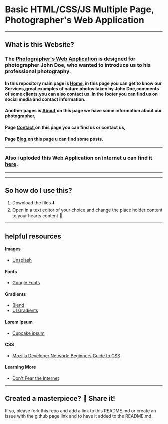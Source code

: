 # Basic HTML/CSS/JS Multiple Page, Photographer's Web Application 

----
## What is this Website?
### The [Photographer's Web Application](https://github.com/M1racle-Heen/new_Project.git) is designed for photographer John Doe, who wanted to introduce us to his professional photography.
#### In this repository main page is [Home](https://github.com/M1racle-Heen/new_Project/blob/main/hello.html), in this page you can get to know our Services,great examples of nature photos taken by John Doe,comments of some clients,you can also contact us. In the footer you can find us on social media and contact information.
#### Another pages is [About](https://github.com/M1racle-Heen/new_Project/blob/main/about.html),on this page we have some information about our photographer,
#### Page [Contact](https://github.com/M1racle-Heen/new_Project/blob/main/contact.html),on this page you can find us or contact us,
#### Page [Blog](https://github.com/M1racle-Heen/new_Project/blob/main/blog.html),on this page u can find some posts.
----
### Also i uploded this Web Application on internet u can find it [here](https://projectonheroku.herokuapp.com/hello.html).
----

----
## So how do I use this?
1. Download the files ⬇️
2. Open in a text editor of your choice and change the place holder content to your hearts content 💛


----
## helpful resources
#### Images
* [Unsplash](https://unsplash.com)

#### Fonts
* [Google Fonts](https://fonts.google.com/)

#### Gradients
* [Blend](http://colinkeany.com/blend/)
* [UI Gradients](https://uigradients.com)

#### Lorem Ipsum
* [Cupcake ipsum](http://www.cupcakeipsum.com)

#### CSS
* [Mozilla Developer Network: Beginners Guide to CSS](https://developer.mozilla.org/en-US/docs/Learn/CSS/Introduction_to_CSS)


#### Learning More
* [Don't Fear the Internet](http://www.dontfeartheinternet.com/)





----
## Created a masterpiece? 🎨 Share it!
If so, please fork this repo and add a link to this README.md or create an issue with the github page link and to have it added to the README.md.

